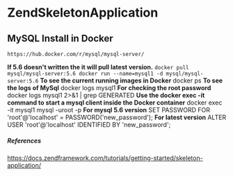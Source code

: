 # ZendSkeletonApplication

MySQL Install in Docker
-----------------------
    https://hub.docker.com/r/mysql/mysql-server/
    
 **If 5.6 doesn't written the it will pull latest version.**
    ```
    docker pull mysql/mysql-server:5.6
    docker run --name=mysql1 -d mysql/mysql-server:5.6
    ```
**To see the current running images in Docker**
    docker ps
**To see the logs of MySql**
    docker logs mysql1
**For checking the root password**
    docker logs mysql1 2>&1 | grep GENERATED
**Use the docker exec -it command to start a mysql client inside the Docker container**
    docker exec -it mysql1 mysql -uroot -p
**For mysql 5.6 version**
    SET PASSWORD FOR 'root'@'localhost' = PASSWORD('new_password');
**For latest version**
    ALTER USER 'root'@'localhost' IDENTIFIED BY 'new_password';

##### References
https://docs.zendframework.com/tutorials/getting-started/skeleton-application/

